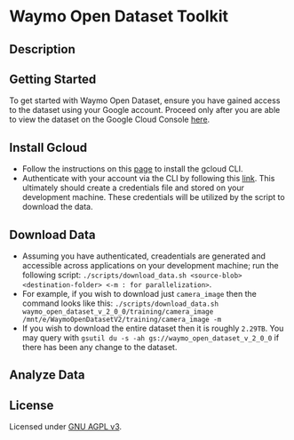 # Waymo Open Dataset Toolkit

## Description


## Getting Started

To get started with Waymo Open Dataset, ensure you have gained access to the dataset using your Google account. Proceed only after you are able to view the dataset on the Google Cloud Console [here](https://console.cloud.google.com/storage/browser/waymo_open_dataset_v_2_0_0).

## Install Gcloud
- Follow the instructions on this [page](https://cloud.google.com/sdk/docs/install) to install the gcloud CLI.
- Authenticate with your account via the CLI by following this [link](https://cloud.google.com/docs/authentication/provide-credentials-adc#local-dev). This ultimately should create a credentials file and stored on your development machine. These credentials will be utilized by the script to download the data.

## Download Data
- Assuming you have authenticated, creadentials are generated and accessible across applications on your development machine; run the following script:
`./scripts/download_data.sh <source-blob> <destination-folder> <-m : for parallelization>`. 
- For example, if you wish to download just `camera_image` then the command looks like this: `./scripts/download_data.sh waymo_open_dataset_v_2_0_0/training/camera_image /mnt/e/WaymoOpenDatasetV2/training/camera_image -m`
- If you wish to download the entire dataset then it is roughly `2.29TB`. You may query with `gsutil du -s -ah gs://waymo_open_dataset_v_2_0_0` if there has been any change to the dataset.

## Analyze Data

## License
Licensed under [GNU AGPL v3](https://github.com/KushalBKusram/WaymoDataToolkit/blob/master/LICENSE).

 

